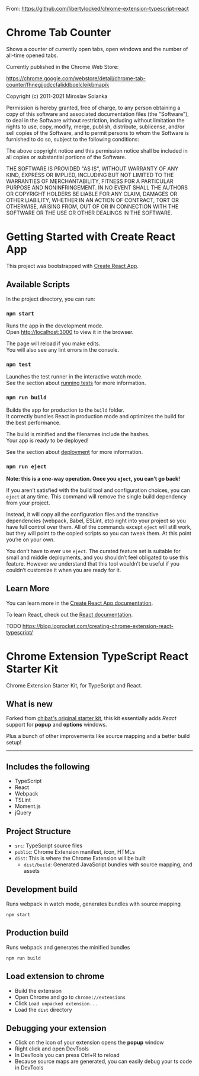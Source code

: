 From: https://github.com/libertylocked/chrome-extension-typescript-react

# Chrome Tab Counter

Shows a counter of currently open tabs, open windows and the number of all-time opened tabs.

Currently published in the Chrome Web Store:

https://chrome.google.com/webstore/detail/chrome-tab-counter/fhnegjjodccfaliddboelcleikbmapik

Copyright (c) 2011-2021 Miroslav Solanka

Permission is hereby granted, free of charge, to any person obtaining a copy of this software and associated documentation files (the "Software"), to deal in the Software without restriction, including without limitation the rights to use, copy, modify, merge, publish, distribute, sublicense, and/or sell copies of the Software, and to permit persons to whom the Software is furnished to do so, subject to the following conditions:

The above copyright notice and this permission notice shall be included in all copies or substantial portions of the Software.

THE SOFTWARE IS PROVIDED "AS IS", WITHOUT WARRANTY OF ANY KIND, EXPRESS OR IMPLIED, INCLUDING BUT NOT LIMITED TO THE WARRANTIES OF MERCHANTABILITY, FITNESS FOR A PARTICULAR PURPOSE AND NONINFRINGEMENT. IN NO EVENT SHALL THE AUTHORS OR COPYRIGHT HOLDERS BE LIABLE FOR ANY CLAIM, DAMAGES OR OTHER LIABILITY, WHETHER IN AN ACTION OF CONTRACT, TORT OR OTHERWISE, ARISING FROM, OUT OF OR IN CONNECTION WITH THE SOFTWARE OR THE USE OR OTHER DEALINGS IN THE SOFTWARE.

# Getting Started with Create React App

This project was bootstrapped with [Create React App](https://github.com/facebook/create-react-app).

## Available Scripts

In the project directory, you can run:

### `npm start`

Runs the app in the development mode.\
Open [http://localhost:3000](http://localhost:3000) to view it in the browser.

The page will reload if you make edits.\
You will also see any lint errors in the console.

### `npm test`

Launches the test runner in the interactive watch mode.\
See the section about [running tests](https://facebook.github.io/create-react-app/docs/running-tests) for more information.

### `npm run build`

Builds the app for production to the `build` folder.\
It correctly bundles React in production mode and optimizes the build for the best performance.

The build is minified and the filenames include the hashes.\
Your app is ready to be deployed!

See the section about [deployment](https://facebook.github.io/create-react-app/docs/deployment) for more information.

### `npm run eject`

**Note: this is a one-way operation. Once you `eject`, you can’t go back!**

If you aren’t satisfied with the build tool and configuration choices, you can `eject` at any time. This command will remove the single build dependency from your project.

Instead, it will copy all the configuration files and the transitive dependencies (webpack, Babel, ESLint, etc) right into your project so you have full control over them. All of the commands except `eject` will still work, but they will point to the copied scripts so you can tweak them. At this point you’re on your own.

You don’t have to ever use `eject`. The curated feature set is suitable for small and middle deployments, and you shouldn’t feel obligated to use this feature. However we understand that this tool wouldn’t be useful if you couldn’t customize it when you are ready for it.

## Learn More

You can learn more in the [Create React App documentation](https://facebook.github.io/create-react-app/docs/getting-started).

To learn React, check out the [React documentation](https://reactjs.org/).

TODO
https://blog.logrocket.com/creating-chrome-extension-react-typescript/

# Chrome Extension TypeScript React Starter Kit

Chrome Extension Starter Kit, for TypeScript and React.

## What is new

Forked from [chibat's original starter kit](https://github.com/chibat/chrome-extension-typescript-starter), this kit essentially adds _React_ support for **popup** and **options** windows.

Plus a bunch of other improvements like source mapping and a better build setup!

---

## Includes the following

- TypeScript
- React
- Webpack
- TSLint
- Moment.js
- jQuery

## Project Structure

- `src`: TypeScript source files
- `public`: Chrome Extension manifest, icon, HTMLs
- `dist`: This is where the Chrome Extension will be built
  - `dist/build`: Generated JavaScript bundles with source mapping, and assets

## Development build

Runs webpack in watch mode, generates bundles with source mapping

```
npm start
```

## Production build

Runs webpack and generates the minified bundles

```
npm run build
```

## Load extension to chrome

- Build the extension
- Open Chrome and go to `chrome://extensions`
- Click `Load unpacked extension...`
- Load the `dist` directory

## Debugging your extension

- Click on the icon of your extension opens the **popup** window
- Right click and open DevTools
- In DevTools you can press Ctrl+R to reload
- Because source maps are generated, you can easily debug your ts code in DevTools
